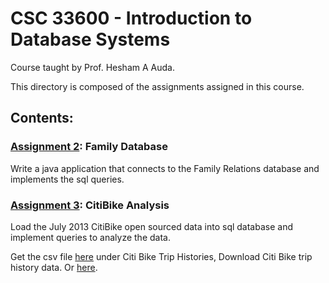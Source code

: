 # CSC 33600 - Introduction to Database Systems
Course taught by Prof. Hesham A Auda.

This directory is composed of the assignments assigned in this course.

## Contents:
### [Assignment 2](https://github.com/alexxg98/CCNY_Assignments/tree/master/CSC336/Assignment%202): Family Database
Write a java application that connects to the Family Relations database and implements the sql queries.

### [Assignment 3](https://github.com/alexxg98/CCNY_Assignments/tree/master/CSC336/Assignment%203): CitiBike Analysis
Load the July 2013 CitiBike open sourced data into sql database and implement queries to analyze the data.

Get the csv file [here](https://www.citibikenyc.com/system-data) under Citi Bike Trip Histories, Download Citi Bike trip history data. Or [here](https://s3.amazonaws.com/tripdata/index.html).
